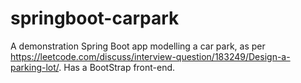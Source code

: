 # springboot-carpark
A demonstration Spring Boot app modelling a car park, as per https://leetcode.com/discuss/interview-question/183249/Design-a-parking-lot/. Has a BootStrap front-end.
